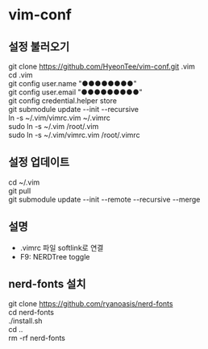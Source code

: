 # vim-conf

## 설정 불러오기
git clone https://github.com/HyeonTee/vim-conf.git .vim  
cd .vim  
git config user.name "●●●●●●●●"  
git config user.email "●●●●●●●●●"  
git config credential.helper store  
git submodule update --init --recursive  
ln -s ~/.vim/vimrc.vim ~/.vimrc  
sudo ln -s ~/.vim /root/.vim  
sudo ln -s ~/.vim/vimrc.vim /root/.vimrc  

## 설정 업데이트
cd ~/.vim  
git pull  
git submodule update --init --remote --recursive --merge  

## 설명
- .vimrc 파일 softlink로 연결  
- F9: NERDTree toggle

## nerd-fonts 설치  
  
git clone https://github.com/ryanoasis/nerd-fonts  
cd nerd-fonts  
./install.sh  
cd ..  
rm -rf nerd-fonts  
